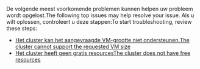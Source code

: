 <span data-ttu-id="5279b-101">De volgende meest voorkomende problemen kunnen helpen uw probleem wordt opgelost.</span><span class="sxs-lookup"><span data-stu-id="5279b-101">The following top issues may help resolve your issue.</span></span> <span data-ttu-id="5279b-102">Als u wilt oplossen, controleert u deze stappen:</span><span class="sxs-lookup"><span data-stu-id="5279b-102">To start troubleshooting, review these steps:</span></span>

- [<span data-ttu-id="5279b-103">Het cluster kan het aangevraagde VM-grootte niet ondersteunen.</span><span class="sxs-lookup"><span data-stu-id="5279b-103">The cluster cannot support the requested VM size</span></span>](../articles/virtual-machines/linux/troubleshoot-deploy-vm.md#the-cluster-cannot-support-the-requested-vm-size)
- [<span data-ttu-id="5279b-104">Het cluster heeft geen gratis resources</span><span class="sxs-lookup"><span data-stu-id="5279b-104">The cluster does not have free resources</span></span>](../articles/virtual-machines/linux/troubleshoot-deploy-vm.md#the-cluster-does-not-have-free-resources)
